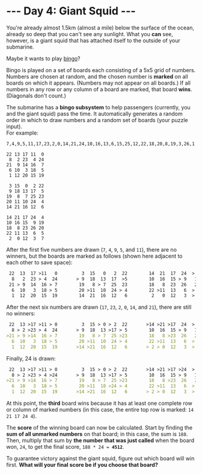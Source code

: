 # --- Day 4: Giant Squid ---

You're already almost 1.5km (almost a mile) below the surface of the ocean, already so deep that you can't see any sunlight. What you **can** see, however, is a giant squid that has attached itself to the outside of your submarine.

Maybe it wants to play [bingo](https://en.wikipedia.org/wiki/Bingo_(American_version))?

Bingo is played on a set of boards each consisting of a 5x5 grid of numbers. Numbers are chosen at random, and the chosen number is **marked** on all boards on which it appears. (Numbers may not appear on all boards.) If all numbers in any row or any column of a board are marked, that board **wins**. (Diagonals don't count.)

The submarine has a **bingo subsystem** to help passengers (currently, you and the giant squid) pass the time. It automatically generates a random order in which to draw numbers and a random set of boards (your puzzle input).  
For example:

```text
7,4,9,5,11,17,23,2,0,14,21,24,10,16,13,6,15,25,12,22,18,20,8,19,3,26,1

22 13 17 11  0
 8  2 23  4 24
21  9 14 16  7
 6 10  3 18  5
 1 12 20 15 19

 3 15  0  2 22
 9 18 13 17  5
19  8  7 25 23
20 11 10 24  4
14 21 16 12  6

14 21 17 24  4
10 16 15  9 19
18  8 23 26 20
22 11 13  6  5
 2  0 12  3  7
```

After the first five numbers are drawn (`7`, `4`, `9`, `5`, and `11`), there are no winners, but the boards are marked as follows (shown here adjacent to each other to save space):

```markdown
 22  13  17 >11   0         3  15   0   2  22        14  21  17  24  > 4
  8   2  23 > 4  24       > 9  18  13  17  >5        10  16  15 > 9   19
 21 > 9  14  16 > 7        19   8 > 7  25  23        18   8  23  26   20
  6  10   3  18 > 5        20 >11  10  24 > 4        22 >11  13   6  > 5
  1  12  20  15  19        14  21  16  12   6         2   0  12   3  > 7
```

After the next six numbers are drawn (`17`, `23`, `2`, `0`, `14`, and `21`), there are still no winners:

```markdown
 22  13 >17 >11 > 0         3  15 > 0 > 2  22       >14 >21 >17  24  > 4
  8 > 2 >23 > 4  24       > 9  18  13 >17 > 5        10  16  15 > 9   19
>21 > 9 >14  16 > 7        19   8 > 7  25 >23        18   8 >23  26   20
  6  10   3  18 > 5        20 >11  10  24 > 4        22 >11  13   6  > 5
  1  12  20  15  19       >14 >21  16  12   6       > 2 > 0  12   3  > 7
```

Finally, 24 is drawn:

```markdown
 22  13 >17 >11 > 0         3  15 > 0 > 2  22       >14 >21 >17 >24  > 4
  8 > 2 >23 > 4 >24       > 9  18  13 >17 > 5        10  16  15 > 9   19
>21 > 9 >14  16 > 7        19   8 > 7  25 >23        18   8 >23  26   20
  6  10   3  18 > 5        20 >11  10 >24 > 4        22 >11  13   6  > 5
  1  12  20  15  19       >14 >21  16  12   6       > 2 > 0  12   3  > 7
```

At this point, the **third** board wins because it has at least one complete row or column of marked numbers (in this case, the entire top row is marked: `14 21 17 24 4`).

The **score** of the winning board can now be calculated. Start by finding the **sum of all unmarked numbers** on that board; in this case, the sum is `188`. Then, multiply that sum by **the number that was just called** when the board won, `24`, to get the final score, `188 * 24 = `**`4512`**.

To guarantee victory against the giant squid, figure out which board will win first. **What will your final score be if you choose that board?**
